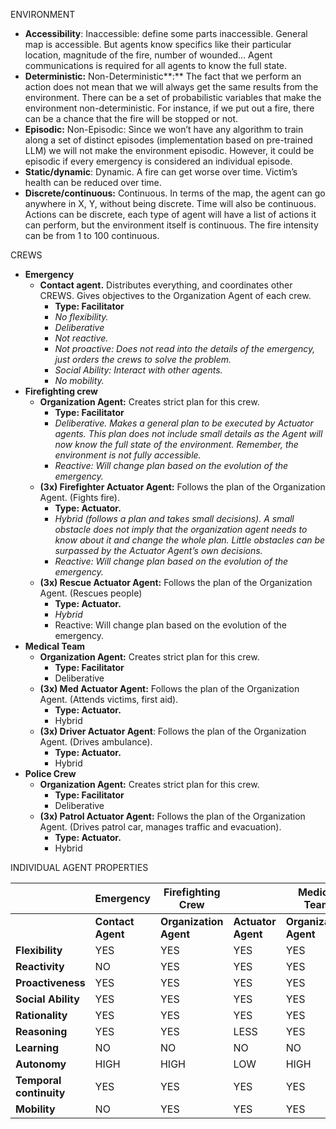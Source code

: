 ENVIRONMENT

- **Accessibility**: Inaccessible: define some parts inaccessible. General map is accessible. But agents know specifics like their particular location, magnitude of the fire, number of wounded… Agent communications is required for all agents to know the full state.  
- **Deterministic:** Non-Deterministic**:** The fact that we perform an action does not mean that we will always get the same results from the environment. There can be a set of probabilistic variables that make the environment non-deterministic. For instance, if we put out a fire, there can be a chance that the fire will be stopped or not.  
- **Episodic:** Non-Episodic: Since we won’t have any algorithm to train along a set of distinct episodes (implementation based on pre-trained LLM) we will not make the environment episodic. However, it could be episodic if every emergency is considered an individual episode.  
- **Static/dynamic**: Dynamic. A fire can get worse over time. Victim’s health can be reduced over time.  
- **Discrete/continuous:** Continuous. In terms of the map, the agent can go anywhere in X, Y, without being discrete. Time will also be continuous. Actions can be discrete, each type of agent will have a list of actions it can perform, but the environment itself is continuous. The fire intensity can be from 1 to 100 continuous.

CREWS

- **Emergency**  
  - **Contact agent.** Distributes everything, and coordinates other CREWS. Gives objectives to the Organization Agent of each crew.  
    - **Type: Facilitator**  
    - *No flexibility.*  
    - *Deliberative*  
    - *Not reactive.*  
    - *Not proactive: Does not read into the details of the emergency, just orders the crews to solve the problem.*  
    - *Social Ability: Interact with other agents.*  
    - *No mobility.*  
- **Firefighting crew**  
  - **Organization Agent:** Creates strict plan for this crew.  
    - **Type: Facilitator**  
    - *Deliberative. Makes a general plan to be executed by Actuator agents. This plan does not include small details as the Agent will now know the full state of the environment. Remember, the environment is not fully accessible.*  
    - *Reactive: Will change plan based on the evolution of the emergency.*  
  - **(3x) Firefighter Actuator Agent:** Follows the plan of the Organization Agent. (Fights fire).  
    - **Type: Actuator.**  
    - *Hybrid (follows a plan and takes small decisions). A small obstacle does not imply that the organization agent needs to know about it and change the whole plan. Little obstacles can be surpassed by the Actuator Agent’s own decisions.*  
    - *Reactive: Will change plan based on the evolution of the emergency.*  
  - **(3x) Rescue Actuator Agent:** Follows the plan of the Organization Agent. (Rescues people)  
    - **Type: Actuator.**  
    - *Hybrid*  
    - Reactive: Will change plan based on the evolution of the emergency.  
- **Medical Team**  
  - **Organization Agent:** Creates strict plan for this crew.  
    - **Type: Facilitator**  
    - Deliberative  
  - **(3x) Med Actuator Agent:** Follows the plan of the Organization Agent. (Attends victims, first aid).  
    - **Type: Actuator.**  
    - Hybrid  
  - **(3x) Driver Actuator Agent**: Follows the plan of the Organization Agent. (Drives ambulance).  
    - **Type: Actuator.**  
    - Hybrid
- **Police Crew**  
  - **Organization Agent:** Creates strict plan for this crew.  
    - **Type: Facilitator**  
    - Deliberative  
  - **(3x) Patrol Actuator Agent:** Follows the plan of the Organization Agent. (Drives patrol car, manages traffic and evacuation).  
    - **Type: Actuator.**  
    - Hybrid  

INDIVIDUAL AGENT PROPERTIES

|  | Emergency | Firefighting Crew |  | Medical Team | | Police Crew | |
| :---- | ----- | ----- | :---- | ----- | :---- | ---- | ---- | 
|  | **Contact Agent** | **Organization Agent** | **Actuator Agent** | **Organization Agent** | **Actuator Agent** | **Organization Agent** | **Actuator Agent** |
| **Flexibility** | YES | YES | YES | YES | YES | YES | YES |
| **Reactivity** | NO | YES | YES | YES | YES | YES | YES |
| **Proactiveness** | YES | YES | YES | YES | YES | YES | YES |
| **Social Ability** | YES | YES | YES | YES | YES | YES | YES |
| **Rationality** | YES | YES | YES | YES | YES | YES | YES |
| **Reasoning** | YES | YES | LESS | YES | LESS | YES | LESS |
| **Learning** | NO | NO | NO | NO | NO | NO | NO | 
| **Autonomy** | HIGH | HIGH | LOW | HIGH | LOW | HIGH | LOW |
| **Temporal continuity** | YES | YES | YES | YES | YES | YES | YES |
| **Mobility** | NO | YES | YES | YES | YES | YES | YES |

